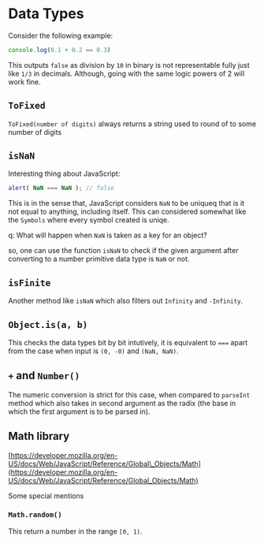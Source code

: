 # Data Types

Consider the following example:

```javascript
console.log(0.1 + 0.2 == 0.3)
```

This outputs `false` as division by `10` in binary is not representable fully 
just like `1/3` in decimals. Although, going with the same logic powers of 2 
will work fine.

## `ToFixed`

`ToFixed(number of digits)` always returns a string used to round of to some 
number of digits

## `isNaN`

Interesting thing about JavaScript:

```javascript
alert( NaN === NaN ); // false
```

This is in the sense that, JavaScript considers `NaN` to be uniqueq that is it 
not equal to anything, including itself. This can considered somewhat like the 
`Symbols` where every symbol created is uniqe.

q: What will happen when `NaN` is taken as a key for an object?

so, one can use the function `isNaN` to check if the given argument after 
converting to a number primitive data type is `NaN` or not.

## `isFinite`

Another method like `isNaN` which also filters out `Infinity` and `-Infinity`.

## `Object.is(a, b)`

This checks the data types bit by bit intutively, it is equivalent to `===` apart from the case when input is `(0, -0)` and `(NaN, NaN)`.

## `+` and `Number()`

The numeric conversion is strict for this case, when compared to `parseInt` 
method which also takes in second argument as the radix (the base in which the 
first argument is to be parsed in).

## Math library

[https://developer.mozilla.org/en-US/docs/Web/JavaScript/Reference/Global\_Objects/Math](https://developer.mozilla.org/en-US/docs/Web/JavaScript/Reference/Global_Objects/Math)

Some special mentions

### `Math.random()`

This return a number in the range `[0, 1)`.

